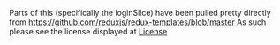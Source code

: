 Parts of this (specifically the loginSlice) have been pulled pretty directly from https://github.com/reduxjs/redux-templates/blob/master
As such please see the license displayed at [License](./LICENSE.md)

